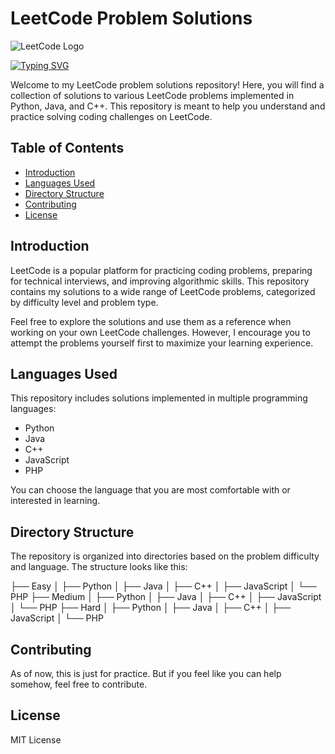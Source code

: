 # LeetCode Problem Solutions

![LeetCode Logo](https://leetcode.com/static/images/logos/leetcode-logo.png)

[![Typing SVG](https://readme-typing-svg.demolab.com?font=Fira+Code&pause=1000&color=B6F707&width=435&lines=Welcome+to+My+LeetCode+Repo.;These+are+my+personal+solutions)](https://git.io/typing-svg)

Welcome to my LeetCode problem solutions repository! Here, you will find a collection of solutions to various LeetCode problems implemented in Python, Java, and C++. This repository is meant to help you understand and practice solving coding challenges on LeetCode.

## Table of Contents
- [Introduction](#introduction)
- [Languages Used](#languages-used)
- [Directory Structure](#directory-structure)
- [Contributing](#contributing)
- [License](#license)

## Introduction
LeetCode is a popular platform for practicing coding problems, preparing for technical interviews, and improving algorithmic skills. This repository contains my solutions to a wide range of LeetCode problems, categorized by difficulty level and problem type.

Feel free to explore the solutions and use them as a reference when working on your own LeetCode challenges. However, I encourage you to attempt the problems yourself first to maximize your learning experience.

## Languages Used
This repository includes solutions implemented in multiple programming languages:

- Python
- Java
- C++
- JavaScript
- PHP

You can choose the language that you are most comfortable with or interested in learning.

## Directory Structure
The repository is organized into directories based on the problem difficulty and language. The structure looks like this:

├── Easy
│ ├── Python
│ ├── Java
│ ├── C++
│ ├── JavaScript
│ └── PHP
├── Medium
│ ├── Python
│ ├── Java
│ ├── C++
│ ├── JavaScript
│ └── PHP
├── Hard
│ ├── Python
│ ├── Java
│ ├── C++
│ ├── JavaScript
│ └── PHP

## Contributing
As of now, this is just for practice. But if you feel like you can help somehow, feel free to contribute.


## License
MIT License 
